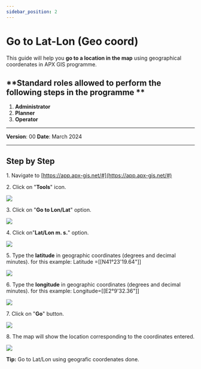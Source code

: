 ```yaml
---
sidebar_position: 2
---
```

# Go to Lat-Lon (Geo coord)

This guide will help you **go to a location in the map** using geographical coordenates in APX GIS programme.

## **Standard roles allowed to perform the following steps in the programme **

1.	**Administrator**
2.  **Planner**
3. **Operator**

------------

**Version**: 00
**Date**: March 2024

------------
## **Step by Step**

1\. Navigate to [https://app.apx-gis.net/#](https://app.apx-gis.net/#)


2\. Click on "**Tools**" icon.

![](https://ajeuwbhvhr.cloudimg.io/colony-recorder.s3.amazonaws.com/files/2023-12-25/2b9975c7-ffa8-407b-bbe2-a11602e2993b/ascreenshot.jpeg?tl_px=0,0&br_px=1921,887&force_format=png&width=1120.0&wat=1&wat_opacity=1&wat_gravity=northwest&wat_url=https://colony-recorder.s3.amazonaws.com/images/watermarks/14B8A6_standard.png&wat_pad=976,-15)


3\. Click on "**Go to Lon/Lat**" option.

![](https://ajeuwbhvhr.cloudimg.io/colony-recorder.s3.amazonaws.com/files/2023-12-25/5ffadd86-ebca-4b48-8bfb-fd88c077e920/ascreenshot.jpeg?tl_px=0,0&br_px=1921,887&force_format=png&width=1120.0&wat=1&wat_opacity=1&wat_gravity=northwest&wat_url=https://colony-recorder.s3.amazonaws.com/images/watermarks/14B8A6_standard.png&wat_pad=880,32)


4\. Click on"**Lat/Lon m. s.**" option.

![](https://ajeuwbhvhr.cloudimg.io/colony-recorder.s3.amazonaws.com/files/2023-12-25/bc7c7b89-7a58-42f8-8486-8edde2149b30/ascreenshot.jpeg?tl_px=0,0&br_px=1921,887&force_format=png&width=1120.0&wat=1&wat_opacity=1&wat_gravity=northwest&wat_url=https://colony-recorder.s3.amazonaws.com/images/watermarks/14B8A6_standard.png&wat_pad=477,173)


5\. Type the **latitude** in geographic coordinates (degrees and decimal minutes). for this example: Latitude =[[N41°23'19.64"]]

![](https://ajeuwbhvhr.cloudimg.io/colony-recorder.s3.amazonaws.com/files/2023-12-25/0703f6ba-f085-45e8-9125-41a366e5079b/user_cropped_screenshot.jpeg?tl_px=100,0&br_px=1820,887&force_format=png&width=1120.0)


6\. Type the **longitude** in geographic coordinates (degrees and decimal minutes). for this example: Longitude=[[E2°9'32.36"]]

![](https://ajeuwbhvhr.cloudimg.io/colony-recorder.s3.amazonaws.com/files/2023-12-25/6d3a6f20-ebc0-4d61-9a00-e8ff334e8553/user_cropped_screenshot.jpeg?tl_px=100,0&br_px=1820,887&force_format=png&width=1120.0)


7\. Click on "**Go**" button.

![](https://ajeuwbhvhr.cloudimg.io/colony-recorder.s3.amazonaws.com/files/2023-12-25/353b1a29-5c60-41af-8fe5-9d482fdf0253/user_cropped_screenshot.jpeg?tl_px=201,0&br_px=1920,887&force_format=png&width=1120.0&wat=1&wat_opacity=1&wat_gravity=northwest&wat_url=https://colony-recorder.s3.amazonaws.com/images/watermarks/14B8A6_standard.png&wat_pad=590,275)


8\. The map will show the location corresponding to the coordinates entered.

![](https://ajeuwbhvhr.cloudimg.io/colony-recorder.s3.amazonaws.com/files/2023-12-25/4df0d510-6d26-4415-b246-5f1177d63f52/screenshot.jpeg?tl_px=95,0&br_px=1815,889&force_format=png&width=1120.0)


**Tip:** Go to Lat/Lon using geografic coordenates done.


